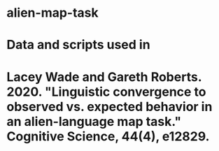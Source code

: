 # alien-map-task
# Data and scripts used in
# Lacey Wade and Gareth Roberts. 2020. "Linguistic convergence to observed vs. expected behavior in an alien-language map task." Cognitive Science, 44(4), e12829.
